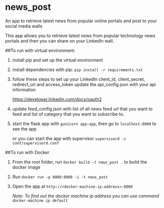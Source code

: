 # news_post
An app to retrieve latest news from popular online portals and post to your social media walls

This app allows you to retrieve latest news from popular technology news portals and then you can share on your LinkedIn wall.


##To  run with virtual environment:


1. install pip and set up the virtual environment

2. install dependencies with pip: `pip install -r requirements.txt`

3. follow these steps to set up your LinkedIn client_id, client_secret, redirect_uri and access_token
   update the api_config.json with your api information
   
   https://developer.linkedin.com/docs/oauth2

4. update feed_config.json with list of all news feed url that you want to feed and list of category that you want to subscribe to.

5. start the flask app with `gunicorn app:app`, then go to `localhost:8000` to see the app

   or you can start the app with supervisor `supervisord -c conf/supervisord.conf`

##To run with Docker

1. From the root folder, run `docker build -t news_post .` to build the docker image

2. Run `docker run -p 8000:8000 -i -t news_post`

3. Open the app at `http://<docker-machine-ip-address>:8000`

   _Note: To find out the docker machine ip address you can use command `docker-machine ip default`_




 

